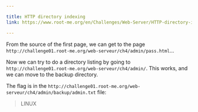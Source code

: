 ```yaml
---

title: HTTP directory indexing
link: https://www.root-me.org/en/Challenges/Web-Server/HTTP-directory-indexing

---
```


From the source of the first page, we can get to the page `http://challenge01.root-me.org/web-serveur/ch4/admin/pass.html`...

Now we can try to do a directory listing by going to `http://challenge01.root-me.org/web-serveur/ch4/admin/`. This works, and we can move to the backup directory.

The flag is in the `http://challenge01.root-me.org/web-serveur/ch4/admin/backup/admin.txt` file:

> LINUX
